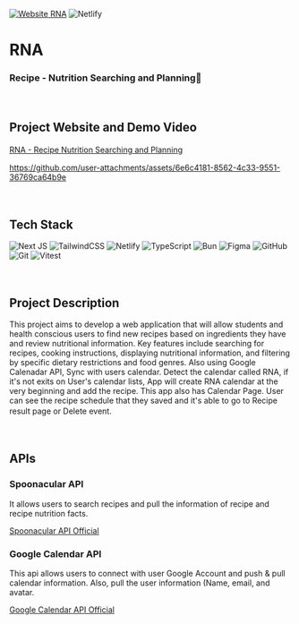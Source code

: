 [![Website RNA](https://img.shields.io/website-up-down-green-red/http/shields.io.svg)](https://rna-project.netlify.app/) ![Netlify](https://img.shields.io/netlify/6d308f40-e5dc-402e-8eef-ddd17b3ccbbb) 
# RNA 
### Recipe - Nutrition Searching and Planning🍳
　

## Project Website and Demo Video

[RNA - Recipe Nutrition Searching and Planning](https://rna-project.netlify.app/)
　
　


https://github.com/user-attachments/assets/6e6c4181-8562-4c33-9551-36769ca64b9e


　
## Tech Stack
![Next JS](https://img.shields.io/badge/Next-black?style=for-the-badge&logo=next.js&logoColor=white) ![TailwindCSS](https://img.shields.io/badge/tailwindcss-%2338B2AC.svg?style=for-the-badge&logo=tailwind-css&logoColor=white) ![Netlify](https://img.shields.io/badge/netlify-%23000000.svg?style=for-the-badge&logo=netlify&logoColor=#00C7B7) ![TypeScript](https://img.shields.io/badge/typescript-%23007ACC.svg?style=for-the-badge&logo=typescript&logoColor=white) ![Bun](https://img.shields.io/badge/Bun-%23000000.svg?style=for-the-badge&logo=bun&logoColor=white) ![Figma](https://img.shields.io/badge/figma-%23F24E1E.svg?style=for-the-badge&logo=figma&logoColor=white) ![GitHub](https://img.shields.io/badge/github-%23121011.svg?style=for-the-badge&logo=github&logoColor=white) ![Git](https://img.shields.io/badge/git-%23F05033.svg?style=for-the-badge&logo=git&logoColor=white) ![Vitest](https://img.shields.io/badge/-Vitest-252529?style=for-the-badge&logo=vitest&logoColor=FCC72B)

　

## Project Description

This project aims to develop a web application that will allow students and health conscious users to find new recipes based on ingredients they have and review nutritional information. Key features include searching for recipes, cooking instructions, displaying nutritional information, and filtering by specific dietary restrictions and food genres.
Also using Google Calenadar API, Sync with users calendar. Detect the calendar called RNA, if it's not exits on User's calendar lists, App will create RNA calendar at the very beginning and add the recipe.
This app also has Calendar Page. User can see the recipe schedule that they saved and it's able to go to Recipe result page or Delete event.
　


　
## APIs

### Spoonacular API
It allows users to search recipes and pull the information of recipe and recipe nutrition facts.

[Spoonacular API Official](https://spoonacular.com/food-api)

### Google Calendar API
This api allows users to connect with user Google Account and push & pull calendar information.
Also, pull the user information (Name, email, and avatar.

[Google Calendar API Official](https://developers.google.com/calendar/api/guides/overview)
